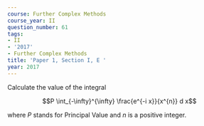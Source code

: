 ```yaml
---
course: Further Complex Methods
course_year: II
question_number: 61
tags:
- II
- '2017'
- Further Complex Methods
title: 'Paper 1, Section I, E '
year: 2017
---
```




Calculate the value of the integral

$$P \int_{-\infty}^{\infty} \frac{e^{-i x}}{x^{n}} d x$$

where $P$ stands for Principal Value and $n$ is a positive integer.